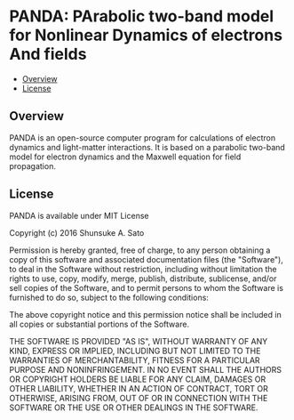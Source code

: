 # PANDA: PArabolic two-band model for Nonlinear Dynamics of electrons And fields

- [Overview](#overview)
- [License](#license)

## Overview

PANDA is an open-source computer program for calculations of electron dynamics
and light-matter interactions. It is based on a parabolic two-band model
for electron dynamics and the Maxwell equation for field propagation.

## License

PANDA is available under MIT License

Copyright (c) 2016 Shunsuke A. Sato

Permission is hereby granted, free of charge, to any person obtaining a copy
of this software and associated documentation files (the "Software"), to deal
in the Software without restriction, including without limitation the rights
to use, copy, modify, merge, publish, distribute, sublicense, and/or sell
copies of the Software, and to permit persons to whom the Software is
furnished to do so, subject to the following conditions:

The above copyright notice and this permission notice shall be included in all
copies or substantial portions of the Software.

THE SOFTWARE IS PROVIDED "AS IS", WITHOUT WARRANTY OF ANY KIND, EXPRESS OR
IMPLIED, INCLUDING BUT NOT LIMITED TO THE WARRANTIES OF MERCHANTABILITY,
FITNESS FOR A PARTICULAR PURPOSE AND NONINFRINGEMENT. IN NO EVENT SHALL THE
AUTHORS OR COPYRIGHT HOLDERS BE LIABLE FOR ANY CLAIM, DAMAGES OR OTHER
LIABILITY, WHETHER IN AN ACTION OF CONTRACT, TORT OR OTHERWISE, ARISING FROM,
OUT OF OR IN CONNECTION WITH THE SOFTWARE OR THE USE OR OTHER DEALINGS IN THE
SOFTWARE.


